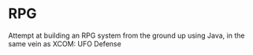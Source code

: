 # RPG
Attempt at building an RPG system from the ground up using Java, in the same vein as XCOM: UFO Defense
